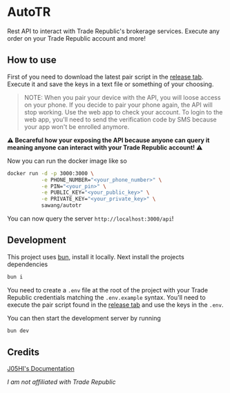 # AutoTR

Rest API to interact with Trade Republic's brokerage services. Execute any order on your Trade Republic account and
more!

## How to use

First of you need to download the latest pair script in the [release tab](https://github.com/Sawangg/autotr/releases).
Execute it and save the keys in a text file or something of your choosing.

> NOTE:
> When you pair your device with the API, you will loose access on your phone. If you decide to pair your phone again,
> the API will stop working. Use the web app to check your account. To login to the web app, you'll need to send the
> verification code by SMS because your app won't be enrolled anymore.

**⚠️ Becareful how your exposing the API because anyone can query it meaning anyone can interact with your Trade Republic
account! ⚠️**

Now you can run the docker image like so

```sh
docker run -d -p 3000:3000 \
           -e PHONE_NUMBER="<your_phone_number>" \
           -e PIN="<your_pin>" \
           -e PUBLIC_KEY="<your_public_key>" \
           -e PRIVATE_KEY="<your_private_key>" \
           sawang/autotr
```

You can now query the server `http://localhost:3000/api`!

## Development

This project uses [bun](https://bun.sh/), install it locally. Next install the projects dependencies

```sh
bun i
```
You need to create a `.env` file at the root of the project with your Trade Republic credentials matching the
`.env.example` syntax. You'll need to execute the pair script found in the [release
tab](https://github.com/Sawangg/autotr/releases) and use the keys in the `.env`.

You can then start the development server by running

```sh
bun dev
```

## Credits

[J05HI's Documentation](https://github.com/J05HI/pytru)

_I am not affiliated with Trade Republic_
